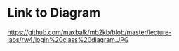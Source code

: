 # Link to Diagram
https://github.com/maxbalk/mb2kb/blob/master/lecture-labs/rw4/login%20class%20diagram.JPG
